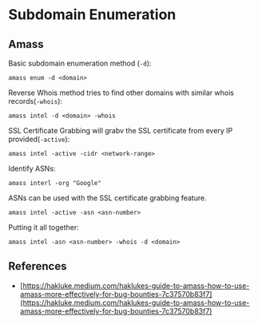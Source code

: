 # Subdomain Enumeration

## Amass

Basic subdomain enumeration method (`-d`):
```
amass enum -d <domain>
```

Reverse Whois method tries to find other domains with similar whois records(`-whois`):
```
amass intel -d <domain> -whois
```

SSL Certificate Grabbing will grabv the SSL certificate from every IP provided(`-active`):
```
amass intel -active -cidr <network-range>
```

Identify ASNs:
```
amass interl -org "Google"
```

ASNs can be used with the SSL certificate grabbing feature.
```
amass intel -active -asn <asn-number>
```

Putting it all together:
```
amass intel -asn <asn-number> -whois -d <domain>
```

## References
- [https://hakluke.medium.com/haklukes-guide-to-amass-how-to-use-amass-more-effectively-for-bug-bounties-7c37570b83f7](https://hakluke.medium.com/haklukes-guide-to-amass-how-to-use-amass-more-effectively-for-bug-bounties-7c37570b83f7)